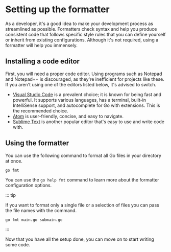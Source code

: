# Setting up the formatter

As a developer, it's a good idea to make your development process as streamlined as possible. Formatters check syntax and help you produce consistent code that follows specific style rules that you can define yourself or inherit from existing configurations. Although it's not required, using a formatter will help you immensely.

## Installing a code editor

First, you will need a proper code editor. Using programs such as Notepad and Notepad++ is discouraged, as they're inefficient for projects like these. If you aren't using one of the editors listed below, it's advised to switch.

* [Visual Studio Code](https://code.visualstudio.com/) is a prevalent choice; it is known for being fast and powerful. It supports various languages, has a terminal, built-in IntelliSense support, and autocomplete for Go with extensions. This is the recommended choice.
* [Atom](https://atom.io/) is user-friendly, concise, and easy to navigate.
* [Sublime Text](https://www.sublimetext.com/) is another popular editor that's easy to use and write code with.

## Using the formatter

You can use the following command to format all Go files in your directory at once.

```sh:no-line-numbers
go fmt
```

You can use the `go help fmt` command to learn more about the formatter configuration options.

::: tip

If you want to format only a single file or a selection of files you can pass the file names with the command.

```sh:no-line-numbers
go fmt main.go submain.go
```
:::

Now that you have all the setup done, you can move on to start writing some code.
